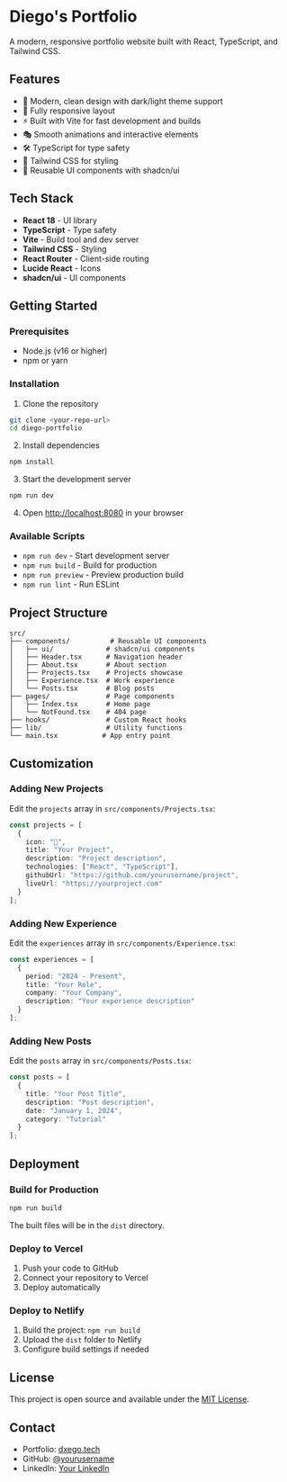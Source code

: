 # Diego's Portfolio

A modern, responsive portfolio website built with React, TypeScript, and Tailwind CSS.

## Features

- 🎨 Modern, clean design with dark/light theme support
- 📱 Fully responsive layout
- ⚡ Built with Vite for fast development and builds
- 🎭 Smooth animations and interactive elements
- 🛠️ TypeScript for type safety
- 🎨 Tailwind CSS for styling
- 🧩 Reusable UI components with shadcn/ui

## Tech Stack

- **React 18** - UI library
- **TypeScript** - Type safety
- **Vite** - Build tool and dev server
- **Tailwind CSS** - Styling
- **React Router** - Client-side routing
- **Lucide React** - Icons
- **shadcn/ui** - UI components

## Getting Started

### Prerequisites

- Node.js (v16 or higher)
- npm or yarn

### Installation

1. Clone the repository
```bash
git clone <your-repo-url>
cd diego-portfolio
```

2. Install dependencies
```bash
npm install
```

3. Start the development server
```bash
npm run dev
```

4. Open [http://localhost:8080](http://localhost:8080) in your browser

### Available Scripts

- `npm run dev` - Start development server
- `npm run build` - Build for production
- `npm run preview` - Preview production build
- `npm run lint` - Run ESLint

## Project Structure

```
src/
├── components/          # Reusable UI components
│   ├── ui/             # shadcn/ui components
│   ├── Header.tsx      # Navigation header
│   ├── About.tsx       # About section
│   ├── Projects.tsx    # Projects showcase
│   ├── Experience.tsx  # Work experience
│   └── Posts.tsx       # Blog posts
├── pages/              # Page components
│   ├── Index.tsx       # Home page
│   └── NotFound.tsx    # 404 page
├── hooks/              # Custom React hooks
├── lib/                # Utility functions
└── main.tsx           # App entry point
```

## Customization

### Adding New Projects

Edit the `projects` array in `src/components/Projects.tsx`:

```typescript
const projects = [
  {
    icon: "🚀",
    title: "Your Project",
    description: "Project description",
    technologies: ["React", "TypeScript"],
    githubUrl: "https://github.com/yourusername/project",
    liveUrl: "https://yourproject.com"
  }
];
```

### Adding New Experience

Edit the `experiences` array in `src/components/Experience.tsx`:

```typescript
const experiences = [
  {
    period: "2024 - Present",
    title: "Your Role",
    company: "Your Company",
    description: "Your experience description"
  }
];
```

### Adding New Posts

Edit the `posts` array in `src/components/Posts.tsx`:

```typescript
const posts = [
  {
    title: "Your Post Title",
    description: "Post description",
    date: "January 1, 2024",
    category: "Tutorial"
  }
];
```

## Deployment

### Build for Production

```bash
npm run build
```

The built files will be in the `dist` directory.

### Deploy to Vercel

1. Push your code to GitHub
2. Connect your repository to Vercel
3. Deploy automatically

### Deploy to Netlify

1. Build the project: `npm run build`
2. Upload the `dist` folder to Netlify
3. Configure build settings if needed

## License

This project is open source and available under the [MIT License](LICENSE).

## Contact

- Portfolio: [dxego.tech](https://dxego.tech)
- GitHub: [@yourusername](https://github.com/yourusername)
- LinkedIn: [Your LinkedIn](https://linkedin.com/in/yourprofile)